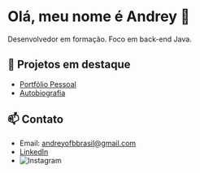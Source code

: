 # Olá, meu nome é Andrey 👋
Desenvolvedor em formação. Foco em back-end Java.

## 🚀 Projetos em destaque
- [Portfólio Pessoal](https://github.com/Andrey479/repositorio/tree/master/portifolio-pessoal)
- [Autobiografia](https://github.com/Andrey479/repositorio/tree/master/autobiografia)

## 📫 Contato
- Email: andreyofbbrasil@gmail.com  
- [LinkedIn](https://www.linkedin.com/in/andrey-oliveira-9066bb222/)
- ![Instagram](https://www.instagram.com/andrey.oli12/)
